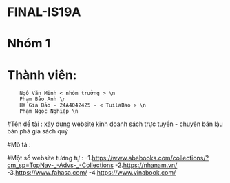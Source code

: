 # FINAL-IS19A
# Nhóm 1
# Thành viên: 
        Ngô Văn Minh < nhóm trưởng > \n
        Phạm Bảo Anh \n
        Hà Gia Bảo - 24A4042425 - < TuilaBao > \n
        Phạm Ngọc Nghiệp \n

#Tên đề tài : xây dựng website kinh doanh sách trực tuyến - chuyên bán lậu bán phá giá sách quý

#Mô tả : 

#Một số website tương tự : 
        -1.https://www.abebooks.com/collections/?cm_sp=TopNav-_-Advs-_-Collections
        -2.https://nhanam.vn/
        -3.https://www.fahasa.com/
        -4.https://www.vinabook.com/
